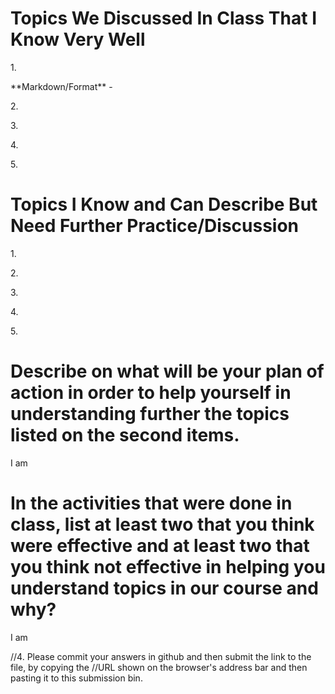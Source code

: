<h1>Topics We Discussed In Class That I Know Very Well</h1>
1. <p>**Markdown/Format** - </p>
2. <p></p>
3. <p></p>
4. <p></p>
5. <p></p>

<h1>Topics I Know and Can Describe But Need Further Practice/Discussion</h1>
1. <p></p>
2. <p></p>
3. <p></p>
4. <p></p>
5. <p></p>

<h1>Describe on what will be your plan of action in order to help yourself in understanding further the topics listed on the second items.</h1>
<p>I am</p>

<h1>In the activities that were done in class, list at least two that you think were effective and at least two that you think not effective in helping you understand topics in our course and why?</h1>

<p>I am</p>

//4.  Please commit your answers in github and then submit the link to the file, by copying the //URL shown on the browser's address bar and then pasting it to this submission bin.
